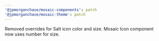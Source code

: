 ```yaml
---
'@jpmorganchase/mosaic-components': patch
'@jpmorganchase/mosaic-theme': patch
---
```


Removed overrides for Salt icon color and size.
Mosaic Icon component now uses number for size.
